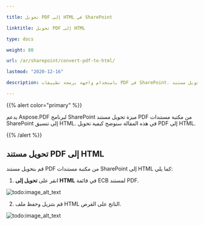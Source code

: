 ```yaml
---

title: تحويل PDF إلى HTML في SharePoint

linktitle: تحويل PDF إلى HTML

type: docs

weight: 80

url: /ar/sharepoint/convert-pdf-to-html/

lastmod: "2020-12-16"

description: باستخدام واجهة برمجة تطبيقات PDF في SharePoint، يمكنك تحويل مستند PDF من مكتبة مستندات SharePoint إلى تنسيق HTML.

---
```


{{% alert color="primary" %}}

يدعم Aspose.PDF لبرنامج SharePoint ميزة تحويل مستند PDF من مكتبة مستندات SharePoint إلى تنسيق HTML. في هذه المقالة سنوضح كيفية تحويل PDF إلى HTML.

{{% /alert %}}

## **تحويل مستند PDF إلى HTML**

قم بتحويل مستند PDF من مكتبة مستندات SharePoint إلى HTML كما يلي:

1. انقر على **تحويل إلى HTML** في قائمة ECB لمستند PDF.

![todo:image_alt_text](convert-pdf-to-html_1.png)

2. قم بتنزيل وحفظ ملف HTML الناتج على القرص.

![todo:image_alt_text](convert-pdf-to-html_2.png)